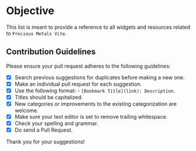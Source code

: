 # Objective

This list is meant to provide a reference to all widgets and resources related to `Precious Metals Vite`.

## Contribution Guidelines

Please ensure your pull request adheres to the following guidelines:

- [x] Search previous suggestions for duplicates before making a new one.
- [x] Make an individual pull request for each suggestion.
- [x] Use the following format: - `[Bookmark Title](link): Description`.
- [x] Titles should be capitalized.
- [x] New categories or improvements to the existing categorization are welcome.
- [x] Make sure your text editor is set to remove trailing whitespace.
- [x] Check your spelling and grammar.
- [x] Do send a Pull Request.

Thank you for your suggestions!
